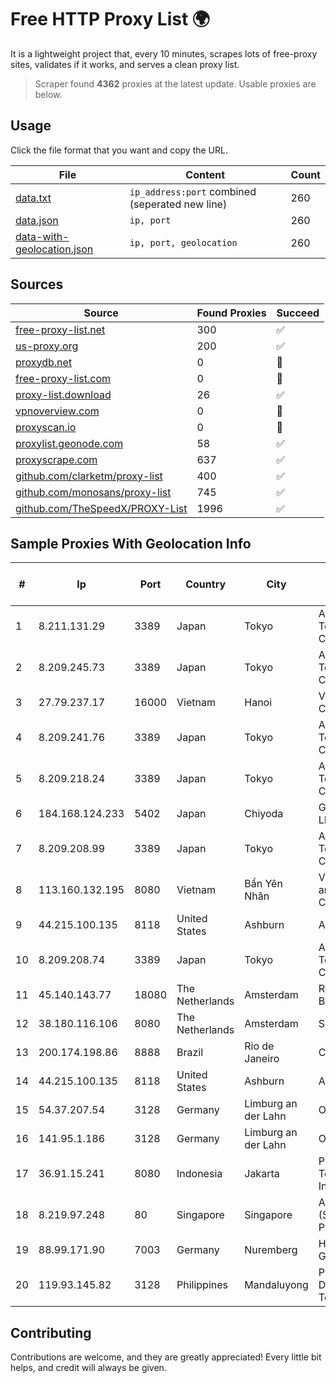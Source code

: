 
# Free HTTP Proxy List 🌍

It is a lightweight project that, every 10 minutes, scrapes lots of free-proxy sites, validates if it works, and serves a clean proxy list.


> Scraper found **4362** proxies at the latest update. Usable proxies are below.

## Usage

Click the file format that you want and copy the URL.


|File|Content|Count|
|----|-------|-----|
|[data.txt](https://raw.githubusercontent.com/themiralay/Proxy-List-World/master/data.txt)|`ip_address:port` combined (seperated new line)|260|
|[data.json](https://raw.githubusercontent.com/themiralay/Proxy-List-World/master/data.json)|`ip, port`|260|
|[data-with-geolocation.json](https://raw.githubusercontent.com/themiralay/Proxy-List-World/master/data-with-geolocation.json)|`ip, port, geolocation`|260|

## Sources

|Source|Found Proxies|Succeed|
|------|-------------|-------|
|[free-proxy-list.net](https://free-proxy-list.net)|300|✅|
|[us-proxy.org](https://www.us-proxy.org)|200|✅|
|[proxydb.net](http://proxydb.net)|0|🚫|
|[free-proxy-list.com](https://free-proxy-list.com/?page=&port=&type%5B%5D=http&type%5B%5D=https&up_time=0&search=Search)|0|🚫|
|[proxy-list.download](https://www.proxy-list.download/HTTP)|26|✅|
|[vpnoverview.com](https://vpnoverview.com/privacy/anonymous-browsing/free-proxy-servers)|0|🚫|
|[proxyscan.io](https://www.proxyscan.io)|0|🚫|
|[proxylist.geonode.com](https://proxylist.geonode.com/api/proxy-list?limit=300&page=1&sort_by=lastChecked&sort_type=desc&protocols=http,https)|58|✅|
|[proxyscrape.com](https://api.proxyscrape.com/v2/?request=displayproxies&protocol=http&timeout=10000&country=all&ssl=all&anonymity=all)|637|✅|
|[github.com/clarketm/proxy-list](https://raw.githubusercontent.com/clarketm/proxy-list/master/proxy-list-raw.txt)|400|✅|
|[github.com/monosans/proxy-list](https://raw.githubusercontent.com/monosans/proxy-list/main/proxies/http.txt)|745|✅|
|[github.com/TheSpeedX/PROXY-List](https://raw.githubusercontent.com/TheSpeedX/PROXY-List/master/http.txt)|1996|✅|


## Sample Proxies With Geolocation Info

|#|Ip|Port|Country|City|Internet Service Provider|
|-|--|----|-------|----|-------------------------|
|1|8.211.131.29|3389|Japan|Tokyo|Alibaba (US) Technology Co., Ltd.|
|2|8.209.245.73|3389|Japan|Tokyo|Alibaba (US) Technology Co., Ltd.|
|3|27.79.237.17|16000|Vietnam|Hanoi|Viettel Corporation|
|4|8.209.241.76|3389|Japan|Tokyo|Alibaba (US) Technology Co., Ltd.|
|5|8.209.218.24|3389|Japan|Tokyo|Alibaba (US) Technology Co., Ltd.|
|6|184.168.124.233|5402|Japan|Chiyoda|GoDaddy.com, LLC|
|7|8.209.208.99|3389|Japan|Tokyo|Alibaba (US) Technology Co., Ltd.|
|8|113.160.132.195|8080|Vietnam|Bẩn Yên Nhân|VietNam Post and Telecom Corporation|
|9|44.215.100.135|8118|United States|Ashburn|Amazon.com|
|10|8.209.208.74|3389|Japan|Tokyo|Alibaba (US) Technology Co., Ltd.|
|11|45.140.143.77|18080|The Netherlands|Amsterdam|RoyaleHosting BV|
|12|38.180.116.106|8080|The Netherlands|Amsterdam|Scalaxy B.V.|
|13|200.174.198.86|8888|Brazil|Rio de Janeiro|Claro S.A|
|14|44.215.100.135|8118|United States|Ashburn|Amazon.com|
|15|54.37.207.54|3128|Germany|Limburg an der Lahn|OVH SAS|
|16|141.95.1.186|3128|Germany|Limburg an der Lahn|OVH SAS|
|17|36.91.15.241|8080|Indonesia|Jakarta|PT Telekomunikasi Indonesia|
|18|8.219.97.248|80|Singapore|Singapore|Alibaba Cloud (Singapore) Private Limited|
|19|88.99.171.90|7003|Germany|Nuremberg|Hetzner Online GmbH|
|20|119.93.145.82|3128|Philippines|Mandaluyong|Philippine Long Distance Telephone Co.|



## Contributing

Contributions are welcome, and they are greatly appreciated! Every
little bit helps, and credit will always be given.

